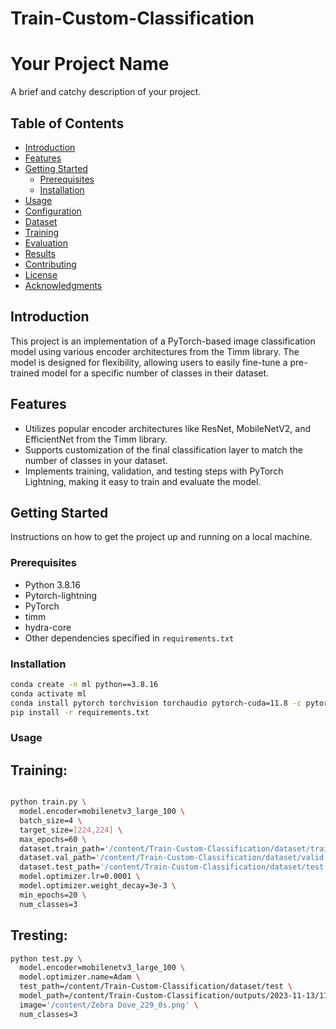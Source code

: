 # Train-Custom-Classification

# Your Project Name

A brief and catchy description of your project.

## Table of Contents

- [Introduction](#introduction)
- [Features](#features)
- [Getting Started](#getting-started)
  - [Prerequisites](#prerequisites)
  - [Installation](#installation)
- [Usage](#usage)
- [Configuration](#configuration)
- [Dataset](#dataset)
- [Training](#training)
- [Evaluation](#evaluation)
- [Results](#results)
- [Contributing](#contributing)
- [License](#license)
- [Acknowledgments](#acknowledgments)

## Introduction

This project is an implementation of a PyTorch-based image classification model using various encoder architectures from the Timm library. The model is designed for flexibility, allowing users to easily fine-tune a pre-trained model for a specific number of classes in their dataset. 

## Features

- Utilizes popular encoder architectures like ResNet, MobileNetV2, and EfficientNet from the Timm library.
- Supports customization of the final classification layer to match the number of classes in your dataset.
- Implements training, validation, and testing steps with PyTorch Lightning, making it easy to train and evaluate the model.

## Getting Started

Instructions on how to get the project up and running on a local machine.

### Prerequisites

- Python 3.8.16
- Pytorch-lightning
- PyTorch
- timm
- hydra-core
- Other dependencies specified in `requirements.txt`

### Installation

```bash
conda create -n ml python==3.8.16
conda activate ml
conda install pytorch torchvision torchaudio pytorch-cuda=11.8 -c pytorch -c nvidia
pip install -r requirements.txt
```

### Usage

## Training: 
```bash 

python train.py \
  model.encoder=mobilenetv3_large_100 \
  batch_size=4 \
  target_size=[224,224] \
  max_epochs=60 \
  dataset.train_path='/content/Train-Custom-Classification/dataset/train' \
  dataset.val_path='/content/Train-Custom-Classification/dataset/valid' \
  dataset.test_path='/content/Train-Custom-Classification/dataset/test' \
  model.optimizer.lr=0.0001 \
  model.optimizer.weight_decay=3e-3 \
  min_epochs=20 \
  num_classes=3

```

## Tresting:

```bash
python test.py \
  model.encoder=mobilenetv3_large_100 \
  model.optimizer.name=Adam \
  test_path=/content/Train-Custom-Classification/dataset/test \
  model_path=/content/Train-Custom-Classification/outputs/2023-11-13/11-53-04/model.pth \
  image='/content/Zebra Dove_229_0s.png' \
  num_classes=3

```


